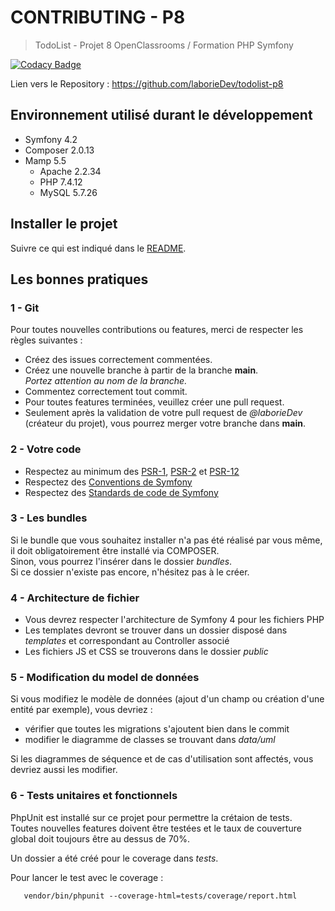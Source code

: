 # CONTRIBUTING - P8

> TodoList - Projet 8 OpenClassrooms / Formation PHP Symfony

[![Codacy Badge](https://app.codacy.com/project/badge/Grade/7620a59c877c43d9a1dd692f52e56f53)](https://www.codacy.com/gh/laborieDev/todolist-p8/dashboard?utm_source=github.com&amp;utm_medium=referral&amp;utm_content=laborieDev/todolist-p8&amp;utm_campaign=Badge_Grade)

Lien vers le Repository : https://github.com/laborieDev/todolist-p8

## Environnement utilisé durant le développement
* Symfony 4.2
* Composer 2.0.13
* Mamp 5.5
  * Apache 2.2.34
  * PHP 7.4.12
  * MySQL 5.7.26


## Installer le projet
Suivre ce qui est indiqué dans le [README](<https://github.com/laborieDev/todolist-p8/blob/main/README.md>).

## Les bonnes pratiques
### 1 - Git
Pour toutes nouvelles contributions ou features, merci de respecter les règles suivantes :
* Créez des issues correctement commentées.
* Créez une nouvelle branche à partir de la branche  **main**.
  <br> *Portez attention au nom de la branche.*
* Commentez correctement tout commit.
* Pour toutes features terminées, veuillez créer une pull request.
* Seulement après la validation de votre pull request de *@laborieDev* (créateur du projet), vous pourrez merger votre branche dans **main**.

### 2 - Votre code
* Respectez au minimum des [PSR-1](<https://www.php-fig.org/psr/psr-1/>), [PSR-2](<https://www.php-fig.org/psr/psr-2/>) et [PSR-12](<https://www.php-fig.org/psr/psr-12/>)
* Respectez des [Conventions de Symfony](<https://symfony.com/doc/4.4/contributing/code/conventions.html>)
* Respectez des [Standards de code de Symfony](<https://symfony.com/doc/current/contributing/code/standards.html>)

### 3 - Les bundles
Si le bundle que vous souhaitez installer n'a pas été réalisé par vous même, il doit obligatoirement être installé via COMPOSER.
<br>
Sinon, vous pourrez l'insérer dans le dossier *bundles*.<br>
Si ce dossier n'existe pas encore, n'hésitez pas à le créer.

### 4 - Architecture de fichier
* Vous devrez respecter l'architecture de Symfony 4 pour les fichiers PHP
* Les templates devront se trouver dans un dossier disposé dans *templates* et correspondant au Controller associé
* Les fichiers JS et CSS se trouverons dans le dossier *public*

### 5 - Modification du model de données
Si vous modifiez le modèle de données (ajout d'un champ ou création d'une entité par exemple), vous devriez :
* vérifier que toutes les migrations s'ajoutent bien dans le commit
* modifier le diagramme de classes se trouvant dans *data/uml*

Si les diagrammes de séquence et de cas d'utilisation sont affectés, vous devriez aussi les modifier.

### 6 - Tests unitaires et fonctionnels
PhpUnit est installé sur ce projet pour permettre la crétaion de tests.<br>
Toutes nouvelles features doivent être testées et le taux de couverture global doit toujours être au dessus de 70%.

Un dossier a été créé pour le coverage dans *tests*.

Pour lancer le test avec le coverage :
```
   vendor/bin/phpunit --coverage-html=tests/coverage/report.html
```